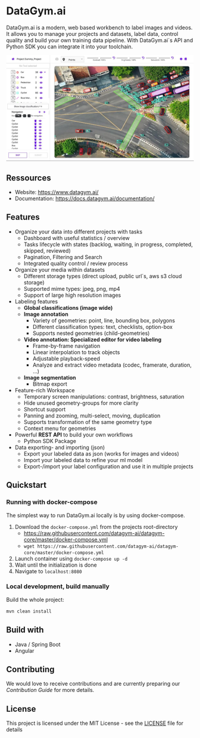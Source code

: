 # DataGym.ai

DataGym.ai is a modern, web based workbench to label images and videos. 
It allows you to manage your projects and datasets, label data, control quality and build your own training data pipeline.
With DataGym.ai´s API and Python SDK you can integrate it into your toolchain.

![DataGym.ai Workspace](doc/images/datagym-workspace.jpg)

## Ressources
- Website: <https://www.datagym.ai/>
- Documentation: <https://docs.datagym.ai/documentation/>

## Features

- Organize your data into different projects with tasks
  - Dashboard with useful statistics / overview
  - Tasks lifecycle with states (backlog, waiting, in progress, completed, skipped, reviewed)
  - Pagination, Filtering and Search
  - Integrated quality control / review process
- Organize your media within datasets
    - Different storage types (direct upload, public url´s, aws s3 cloud storage)
    - Supported mime types: jpeg, png, mp4
    - Support of large high resolution images
- Labeling features
  - **Global classifications (image wide)**
  - **Image annotation**
    - Variety of geometries: point, line, bounding box, polygons
    - Different classification types: text, checklists, option-box
    - Supports nested geometries (child-geometries)
  - **Video annotation: Specialized editor for video labeling**
      - Frame-by-frame navigation
      - Linear interpolation to track objects
      - Adjustable playback-speed
      - Analyze and extract video metadata (codec, framerate, duration, ...)
  - **Image segmentation**
    - Bitmap export
- Feature-rich Workspace
  - Temporary screen manipulations: contrast, brightness, saturation
  - Hide unused geometry-groups for more clarity
  - Shortcut support
  - Panning and zooming, multi-select, moving, duplication
  - Supports transformation of the same geometry type
  - Context menu for geometries
- Powerful **REST API** to build your own workflows
  - Python SDK Package
- Data exporting- and importing (json)
  - Export your labeled data as json (works for images and videos)
  - Import your labeled data to refine your ml model
  - Export-/import your label configuration and use it in multiple projects


## Quickstart

### Running with docker-compose
The simplest way to run DataGym.ai locally is by using docker-compose.

1. Download the `docker-compose.yml` from the projects root-directory
   - <https://raw.githubusercontent.com/datagym-ai/datagym-core/master/docker-compose.yml>
   - `wget https://raw.githubusercontent.com/datagym-ai/datagym-core/master/docker-compose.yml`
2. Launch container using `docker-compose up -d`
3. Wait until the initialization is done
4. Navigate to `localhost:8080`


### Local development, build manually
Build the whole project:
```sh
mvn clean install 
```


## Build with

- Java / Spring Boot
- Angular

## Contributing
We would love to receive contributions and are currently preparing our _Contribution Guide_ for more details.

## License

This project is licensed under the MIT License - see the [LICENSE](LICENSE) file for details